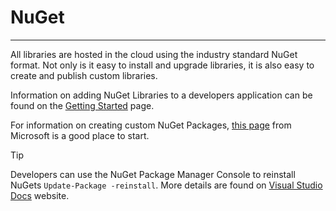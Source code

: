 # NuGet
---
All libraries are hosted in the cloud using the industry standard NuGet format. Not only is it easy to install and upgrade libraries, it is also easy to create and publish custom libraries.

Information on adding NuGet Libraries to a developers application can be found on the [Getting Started](../getting-started.md) page.

For information on creating custom NuGet Packages, [this page](https://docs.microsoft.com/en-us/nuget/create-packages/creating-a-package) from Microsoft is a good place to start.

> [!Tip]
> Developers can use the NuGet Package Manager Console to reinstall NuGets `Update-Package -reinstall`. More details are found on [Visual Studio Docs](https://docs.microsoft.com/en-us/nuget/reference/ps-reference/ps-ref-update-package) website.

